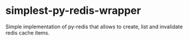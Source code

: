 # simplest-py-redis-wrapper
Simple implementation of py-redis that allows to create, list and invalidate redis cache items.
